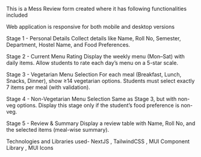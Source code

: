 This is a Mess Review form created where it has following functionalities included

Web application is responsive for both mobile and desktop versions

Stage 1 - Personal Details
Collect details like Name, Roll No, Semester, Department, Hostel Name, and Food Preferences.

Stage 2 - Current Menu Rating
Display the weekly menu (Mon–Sat) with daily items.
Allow students to rate each day’s menu on a 5-star scale.


Stage 3 - Vegetarian Menu Selection
For each meal (Breakfast, Lunch, Snacks, Dinner), show ≥14 vegetarian options.
Students must select exactly 7 items per meal (with validation).

Stage 4 - Non-Vegetarian Menu Selection
Same as Stage 3, but with non-veg options.
Display this stage only if the student’s food preference is non-veg.

Stage 5 - Review & Summary
Display a review table with Name, Roll No, and the selected items (meal-wise summary).

Technologies and Libraries used-
NextJS , TailwindCSS , MUI Component Library , MUI Icons


